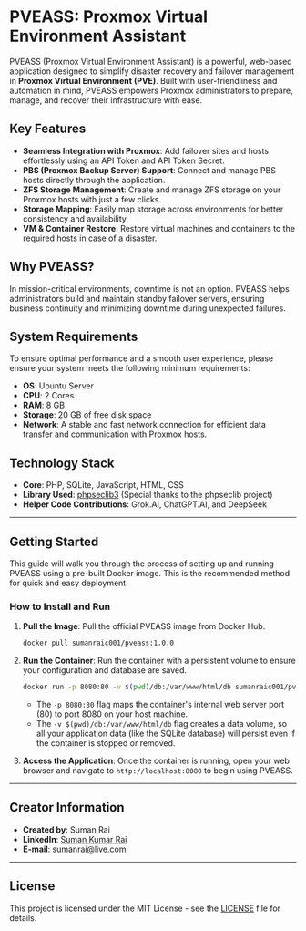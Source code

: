 # PVEASS: Proxmox Virtual Environment Assistant

PVEASS (Proxmox Virtual Environment Assistant) is a powerful, web-based application designed to simplify disaster recovery and failover management in **Proxmox Virtual Environment (PVE)**. Built with user-friendliness and automation in mind, PVEASS empowers Proxmox administrators to prepare, manage, and recover their infrastructure with ease.

## Key Features

* **Seamless Integration with Proxmox**: Add failover sites and hosts effortlessly using an API Token and API Token Secret.
* **PBS (Proxmox Backup Server) Support**: Connect and manage PBS hosts directly through the application.
* **ZFS Storage Management**: Create and manage ZFS storage on your Proxmox hosts with just a few clicks.
* **Storage Mapping**: Easily map storage across environments for better consistency and availability.
* **VM & Container Restore**: Restore virtual machines and containers to the required hosts in case of a disaster.

## Why PVEASS?

In mission-critical environments, downtime is not an option. PVEASS helps administrators build and maintain standby failover servers, ensuring business continuity and minimizing downtime during unexpected failures.

## System Requirements

To ensure optimal performance and a smooth user experience, please ensure your system meets the following minimum requirements:

* **OS**: Ubuntu Server
* **CPU**: 2 Cores
* **RAM**: 8 GB
* **Storage**: 20 GB of free disk space
* **Network**: A stable and fast network connection for efficient data transfer and communication with Proxmox hosts.

## Technology Stack

* **Core**: PHP, SQLite, JavaScript, HTML, CSS
* **Library Used**: [phpseclib3](https://phpseclib.com/) (Special thanks to the phpseclib project)
* **Helper Code Contributions**: Grok.AI, ChatGPT.AI, and DeepSeek

---

## Getting Started

This guide will walk you through the process of setting up and running PVEASS using a pre-built Docker image. This is the recommended method for quick and easy deployment. 

### How to Install and Run

1.  **Pull the Image**:
    Pull the official PVEASS image from Docker Hub.
    ```bash
    docker pull sumanraic001/pveass:1.0.0
    ```

2.  **Run the Container**:
    Run the container with a persistent volume to ensure your configuration and database are saved.
    ```bash
    docker run -p 8080:80 -v $(pwd)/db:/var/www/html/db sumanraic001/pveass:1.0.0
    ```
    * The `-p 8080:80` flag maps the container's internal web server port (80) to port 8080 on your host machine.
    * The `-v $(pwd)/db:/var/www/html/db` flag creates a data volume, so all your application data (like the SQLite database) will persist even if the container is stopped or removed.

3.  **Access the Application**:
    Once the container is running, open your web browser and navigate to `http://localhost:8080` to begin using PVEASS.

---

## Creator Information

* **Created by**: Suman Rai
* **LinkedIn**: [Suman Kumar Rai](https://www.linkedin.com/in/suman-kumar-rai/)
* **E-mail**: sumanrai@live.com

---

## License

This project is licensed under the MIT License - see the [LICENSE](LICENSE) file for details.
